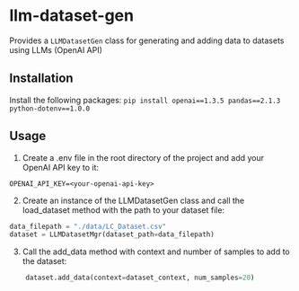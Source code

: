 # llm-dataset-gen
Provides a `LLMDatasetGen` class for generating and adding data to datasets using LLMs (OpenAI API)

## Installation
Install the following packages:
`pip install openai==1.3.5 pandas==2.1.3 python-dotenv==1.0.0`

## Usage
1. Create a .env file in the root directory of the project and add your OpenAI API key to it:
```
OPENAI_API_KEY=<your-openai-api-key>
```
2. Create an instance of the LLMDatasetGen class and call the load_dataset method with the path to your dataset file:
```python
data_filepath = "./data/LC_Dataset.csv"
dataset = LLMDatasetMgr(dataset_path=data_filepath)
```
3. Call the add_data method with context and number of samples to add to the dataset:
```python
    dataset.add_data(context=dataset_context, num_samples=20)
```